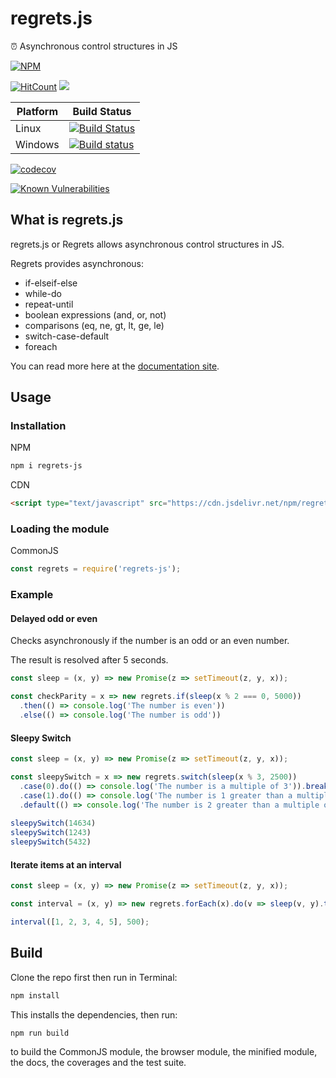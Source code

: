 # regrets.js

⏰ Asynchronous control structures in JS

[![NPM](https://nodei.co/npm/regrets-js.png)](https://nodei.co/npm/regrets-js/)

[![HitCount](http://hits.dwyl.io/lxsmnsyc/regrets.js.svg)](http://hits.dwyl.io/lxsmnsyc/regrets.js)
[![](https://data.jsdelivr.com/v1/package/npm/regrets-js/badge)](https://www.jsdelivr.com/package/npm/regrets-js)

| Platform | Build Status |
| --- | --- |
| Linux | [![Build Status](https://travis-ci.org/LXSMNSYC/regrets.js.svg?branch=master)](https://travis-ci.org/LXSMNSYC/regrets.js) |
| Windows | [![Build status](https://ci.appveyor.com/api/projects/status/mtsm13ua0ok6dw5j?svg=true)](https://ci.appveyor.com/project/LXSMNSYC/regrets-js) |

[![codecov](https://codecov.io/gh/LXSMNSYC/regrets.js/branch/master/graph/badge.svg)](https://codecov.io/gh/LXSMNSYC/regrets.js)

[![Known Vulnerabilities](https://snyk.io/test/github/LXSMNSYC/regrets.js/badge.svg?targetFile=package.json)](https://snyk.io/test/github/LXSMNSYC/regrets.js?targetFile=package.json)

## What is regrets.js

regrets.js or Regrets allows asynchronous control structures in JS.

Regrets provides asynchronous:

* if-elseif-else
* while-do
* repeat-until
* boolean expressions (and, or, not)
* comparisons (eq, ne, gt, lt, ge, le)
* switch-case-default
* foreach

You can read more here at the [documentation site](https://lxsmnsyc.github.io/regrets.js/).
  
## Usage

### Installation

NPM

```bash
npm i regrets-js
```

CDN

```html
<script type="text/javascript" src="https://cdn.jsdelivr.net/npm/regrets-js/dist/index.min.js"></script>
```

### Loading the module

CommonJS

```js
const regrets = require('regrets-js');
```

### Example

#### Delayed odd or even

Checks asynchronously if the number is an odd or an even number.

The result is resolved after 5 seconds.

```js
const sleep = (x, y) => new Promise(z => setTimeout(z, y, x));

const checkParity = x => new regrets.if(sleep(x % 2 === 0, 5000))
  .then(() => console.log('The number is even'))
  .else(() => console.log('The number is odd'))
```

#### Sleepy Switch

```js
const sleep = (x, y) => new Promise(z => setTimeout(z, y, x));

const sleepySwitch = x => new regrets.switch(sleep(x % 3, 2500))
  .case(0).do(() => console.log('The number is a multiple of 3')).break()
  .case(1).do(() => console.log('The number is 1 greater than a multiple of 3')).break()
  .default(() => console.log('The number is 2 greater than a multiple of 3'))
 
sleepySwitch(14634)
sleepySwitch(1243)
sleepySwitch(5432)
```

#### Iterate items at an interval

```js
const sleep = (x, y) => new Promise(z => setTimeout(z, y, x));

const interval = (x, y) => new regrets.forEach(x).do(v => sleep(v, y).then(console.log));

interval([1, 2, 3, 4, 5], 500);
```

## Build

Clone the repo first then run in Terminal:

```bash
npm install
```

This installs the dependencies, then run:

```bash
npm run build
```

to build the CommonJS module, the browser module, the minified module, the docs, the coverages and the test suite.